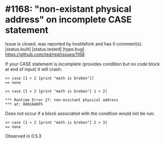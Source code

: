 
#1168: "non-existant physical address" on incomplete CASE statement
================================================================================
Issue is closed, was reported by hostilefork and has 0 comment(s).
[status.built] [status.tested] [type.bug]
<https://github.com/red/red/issues/1168>

If your CASE statement is incomplete (provides condition but no code block at end of input) it will crash:

```
>> case [1 > 2 [print "math is broken"]]
== none

>> case [1 > 2 [print "math is broken"] 1 < 2]

*** Runtime Error 27: non-existant physical address
*** at: 00016A0Fh
```

Does not occur if a block associated with the condition would not be run:

```
>> case [1 > 2 [print "math is broken"] 2 > 3]
== none
```

Observed in 0.5.3



